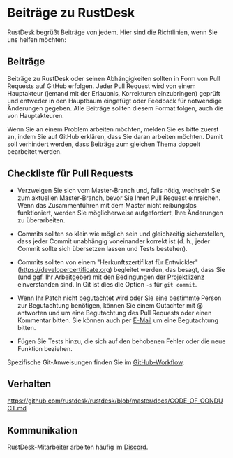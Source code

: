 # Beiträge zu RustDesk

RustDesk begrüßt Beiträge von jedem. Hier sind die Richtlinien, wenn Sie uns
helfen möchten:

## Beiträge

Beiträge zu RustDesk oder seinen Abhängigkeiten sollten in Form von Pull
Requests auf GitHub erfolgen. Jeder Pull Request wird von einem Hauptakteur
(jemand mit der Erlaubnis, Korrekturen einzubringen) geprüft und entweder in den
Hauptbaum eingefügt oder Feedback für notwendige Änderungen gegeben. Alle
Beiträge sollten diesem Format folgen, auch die von Hauptakteuren.

Wenn Sie an einem Problem arbeiten möchten, melden Sie es bitte zuerst an, indem
Sie auf GitHub erklären, dass Sie daran arbeiten möchten. Damit soll verhindert
werden, dass Beiträge zum gleichen Thema doppelt bearbeitet werden.

## Checkliste für Pull Requests

- Verzweigen Sie sich vom Master-Branch und, falls nötig, wechseln Sie zum
  aktuellen Master-Branch, bevor Sie Ihren Pull Request einreichen. Wenn das
  Zusammenführen mit dem Master nicht reibungslos funktioniert, werden Sie
  möglicherweise aufgefordert, Ihre Änderungen zu überarbeiten.

- Commits sollten so klein wie möglich sein und gleichzeitig sicherstellen, dass
  jeder Commit unabhängig voneinander korrekt ist (d. h., jeder Commit sollte
  sich übersetzen lassen und Tests bestehen).

- Commits sollten von einem "Herkunftszertifikat für Entwickler"
  (https://developercertificate.org) begleitet werden, das besagt, dass Sie (und
  ggf. Ihr Arbeitgeber) mit den Bedingungen der [Projektlizenz](../LICENCE)
  einverstanden sind. In Git ist dies die Option `-s` für `git commit`.

- Wenn Ihr Patch nicht begutachtet wird oder Sie eine bestimmte Person zur
  Begutachtung benötigen, können Sie einem Gutachter mit @ antworten und um eine
  Begutachtung des Pull Requests oder einen Kommentar bitten. Sie können auch
  per [E-Mail](mailto:info@rustdesk.com) um eine Begutachtung bitten.

- Fügen Sie Tests hinzu, die sich auf den behobenen Fehler oder die neue
  Funktion beziehen.

Spezifische Git-Anweisungen finden Sie im [GitHub-Workflow](https://github.com/servo/servo/wiki/GitHub-workflow).

## Verhalten

https://github.com/rustdesk/rustdesk/blob/master/docs/CODE_OF_CONDUCT.md

## Kommunikation

RustDesk-Mitarbeiter arbeiten häufig im [Discord](https://discord.gg/nDceKgxnkV).
